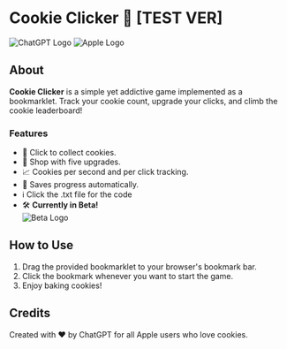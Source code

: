 
# Cookie Clicker 🍪 [TEST VER]

![ChatGPT Logo](https://upload.wikimedia.org/wikipedia/commons/0/04/ChatGPT_logo.svg)
![Apple Logo](https://upload.wikimedia.org/wikipedia/commons/f/fa/Apple_logo_black.svg)

## About

**Cookie Clicker** is a simple yet addictive game implemented as a bookmarklet. Track your cookie count, upgrade your clicks, and climb the cookie leaderboard!

### Features
- 🍪 Click to collect cookies.
- 🛒 Shop with five upgrades.
- 📈 Cookies per second and per click tracking.
- 💾 Saves progress automatically.
- ℹ️ Click the .txt file for the code
- 🛠️ **Currently in Beta!**  
  ![Beta Logo](/mnt/data/IMG_1771-removebg-preview.svg)

## How to Use
1. Drag the provided bookmarklet to your browser's bookmark bar.
2. Click the bookmark whenever you want to start the game.
3. Enjoy baking cookies!

## Credits
Created with ❤️ by ChatGPT for all Apple users who love cookies.
